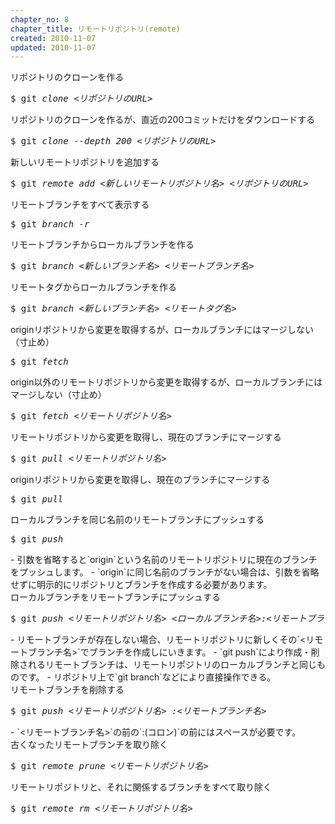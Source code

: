 ```yaml
---
chapter_no: 8
chapter_title: リモートリポジトリ(remote)
created: 2010-11-07
updated: 2010-11-07
---
```

<div class="code-box">
<div class="title">リポジトリのクローンを作る</div>
<pre>
$ git <em class="blue">clone</em> <em>&lt;リポジトリのURL&gt;</em>
</pre>
</div>

<div class="code-box">
<div class="title">リポジトリのクローンを作るが、直近の200コミットだけをダウンロードする</div>
<pre>
$ git <em class="blue">clone</em> <em class="command">--depth</em> <em>200</em> <em>&lt;リポジトリのURL&gt;</em>
</pre>
</div>

<div class="code-box">
<div class="title">新しいリモートリポジトリを追加する</div>
<pre>
$ git <em class="blue">remote add</em> <em>&lt;新しいリモートリポジトリ名&gt;</em> <em>&lt;リポジトリのURL&gt;</em>
</pre>
</div>

<div class="code-box">
<div class="title">リモートブランチをすべて表示する</div>
<pre>
$ git <em class="blue">branch</em> <em class="command">-r</em>
</pre>
</div>

<div class="code-box">
<div class="title">リモートブランチからローカルブランチを作る</div>
<pre>
$ git <em class="blue">branch</em> <em>&lt;新しいブランチ名&gt;</em> <em>&lt;リモートブランチ名&gt;</em>
</pre>
</div>

<div class="code-box">
<div class="title">リモートタグからローカルブランチを作る</div>
<pre>
$ git <em class="blue">branch</em> <em>&lt;新しいブランチ名&gt;</em> <em>&lt;リモートタグ名&gt;</em>
</pre>
</div>

<div class="code-box">
<div class="title">originリポジトリから変更を取得するが、ローカルブランチにはマージしない（寸止め）</div>
<pre>
$ git <em class="blue">fetch</em>
</pre>
</div>

<div class="code-box">
<div class="title">origin以外のリモートリポジトリから変更を取得するが、ローカルブランチにはマージしない（寸止め）</div>
<pre>
$ git <em class="blue">fetch</em> <em>&lt;リモートリポジトリ名&gt;</em>
</pre>
</div>

<div class="code-box">
<div class="title">リモートリポジトリから変更を取得し、現在のブランチにマージする</div>
<pre>
$ git <em class="blue">pull</em> <em>&lt;リモートリポジトリ名&gt;</em>
</pre>
</div>

<div class="code-box">
<div class="title">originリポジトリから変更を取得し、現在のブランチにマージする</div>
<pre>
$ git <em class="blue">pull</em>
</pre>
</div>

<div class="code-box">
<div class="title">ローカルブランチを同じ名前のリモートブランチにプッシュする</div>
<pre>
$ git <em class="blue">push</em>
</pre>
</div>
- 引数を省略すると`origin`という名前のリモートリポジトリに現在のブランチをプッシュします。
- `origin`に同じ名前のブランチがない場合は、引数を省略せずに明示的にリポジトリとブランチを作成する必要があります。

<div class="code-box">
<div class="title">ローカルブランチをリモートブランチにプッシュする</div>
<pre>
$ git <em class="blue">push</em> <em>&lt;リモートリポジトリ名&gt;</em> <em>&lt;ローカルブランチ名&gt;:&lt;リモートブランチ名&gt;</em>
</pre>
</div>
- リモートブランチが存在しない場合、リモートリポジトリに新しくその`<リモートブランチ名>`でブランチを作成しにいきます。
- `git push`により作成・削除されるリモートブランチは、リモートリポジトリのローカルブランチと同じものです。
- リポジトリ上で`git branch`などにより直接操作できる。

<div class="code-box">
<div class="title">リモートブランチを削除する</div>
<pre>
$ git <em class="blue">push</em> <em>&lt;リモートリポジトリ名&gt;</em> <em>:&lt;リモートブランチ名&gt;</em>
</pre>
</div>
- `<リモートブランチ名>`の前の`:(コロン)`の前にはスペースが必要です。

<div class="code-box">
<div class="title">古くなったリモートブランチを取り除く</div>
<pre>
$ git <em class="blue">remote prune</em> <em>&lt;リモートリポジトリ名&gt;</em>
</pre>
</div>

<div class="code-box">
<div class="title">リモートリポジトリと、それに関係するブランチをすべて取り除く</div>
<pre>
$ git <em class="blue">remote rm</em> <em>&lt;リモートリポジトリ名&gt;</em>
</pre>
</div>
